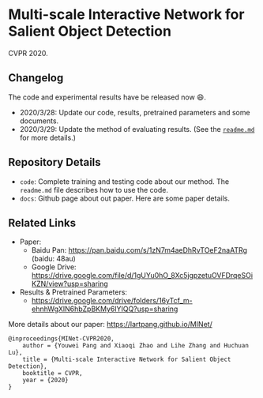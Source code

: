 # Multi-scale Interactive Network for Salient Object Detection

CVPR 2020.

## Changelog

The code and experimental results have be released now :smile:.

* 2020/3/28: Update our code, results, pretrained parameters and some documents.
* 2020/3/29: Update the method of evaluating results. (See the [`readme.md`](./code/readme.md#Evaluation) for more details.)

## Repository Details

* `code`: Complete training and testing code about our method. The `readme.md` file describes how to use the code.
* `docs`: Github page about out paper. Here are some paper details.

## Related Links

* Paper:
    - Baidu Pan: <https://pan.baidu.com/s/1zN7m4aeDhRvTOeF2naATRg> (baidu: 48au)
    - Google Drive: <https://drive.google.com/file/d/1gUYu0hO_8Xc5jgpzetuOVFDrqeSOiKZN/view?usp=sharing>
* Results & Pretrained Parameters:
    - https://drive.google.com/drive/folders/16yTcf_m-ehnhWgXlN6hbZpBKMy6lYIQQ?usp=sharing

More details about our paper: <https://lartpang.github.io/MINet/>

```text
@inproceedings{MINet-CVPR2020,
    author = {Youwei Pang and Xiaoqi Zhao and Lihe Zhang and Huchuan Lu},
    title = {Multi-scale Interactive Network for Salient Object Detection},
    booktitle = CVPR,
    year = {2020}
}
```
